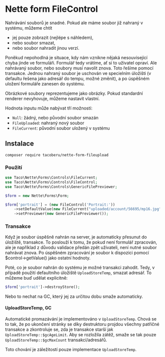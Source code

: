 Nette form FileControl
======================

Nahrávání souborů je snadné. Pokud ale máme soubor již nahraný v systému, můžeme chtít

- jej pouze zobrazit (nejlépe s náhledem),
- nebo soubor smazat,
- nebo soubor nahradit jinou verzí.

Poněkud nepohodlná je situace, kdy nám vznikne nějaká nesouvisející chyba jinde ve formuláři.
Formulář tedy vrátíme, ať si to uživatel opraví. Ale nahrávaný soubor, nebo soubory musí navolit znova.
Toto řešíme pomocí transakce. Jednou nahraný soubor je uschován ve specielním úložišti (v defaultu řešena jako adresář do tempu, možné změnit),
a po úspěšném uložení formuláře zanesen do systému.

Obrázkové soubory reprezentujeme jako obrázky. Pokud standardní renderer nevyhovuje, můžeme nastavit vlastní.

Hodnota inputu může nabývat tří možností:

- `Null`: žádný, nebo původní soubor smazán
- `FileUploaded`: nahraný nový soubor
- `FileCurrent`: původní soubor uložený v systému


## Instalace
```
composer require tacoberu/nette-form-fileupload
```


### Použití

```php
use Taco\Nette\Forms\Controls\FileCurrent;
use Taco\Nette\Forms\Controls\FileControl;
use Taco\Nette\Forms\Controls\GenericFilePreviewer;

$form = new Nette\Forms\Form;

$form['portrait'] = (new FileControl('Portrait:'))
	->setDefaultValue(new FileCurrent("uploaded/account/56695/mp16.jpg", "image/jpeg"))
	->setPreviewer(new GenericFilePreviewer());


```


### Transakce

Když je soubor úspěšně nahrán na server, je automaticky přesunut do úložiště, transakce. To poslouží k tomu, že
pokud není formulář zpracován, ale je například z důvodu validace předán zpět uživateli, není nutné soubor nahrávat znova.
Po úspěšném zpracování je soubor k dispozici pomocí $control->getValue() jako ostatní hodnoty.

Poté, co je soubor nahrán do systému je možné transakci zahodit. Tedy, v případě
použití defaultního úložiště `UploadStoreTemp`, smazat adresář. To můžeme buď udělat explicitně:

```php
$form['portrait']->destroyStore();
```

Nebo to nechat na GC, který jej za určitou dobu smaže automaticky.

#### UploadStoreTemp, GC

Automatické promazávání je implementováno v `UploadStoreTemp`. Chová se to tak,
že po ukončení stránky se díky destruktoru projdou všechny patřičné transakce
a zkontroluje se, zda je transakce starší jak `UploadStoreTemp::$gcAgeLimit`.
Aby se rozložila zátěž, smaže se tak pouze `UploadStoreTemp::$gcMaxCount` transakcí/adresářů.

Toto chování je záležitostí pouze implementace `UploadStoreTemp`.
